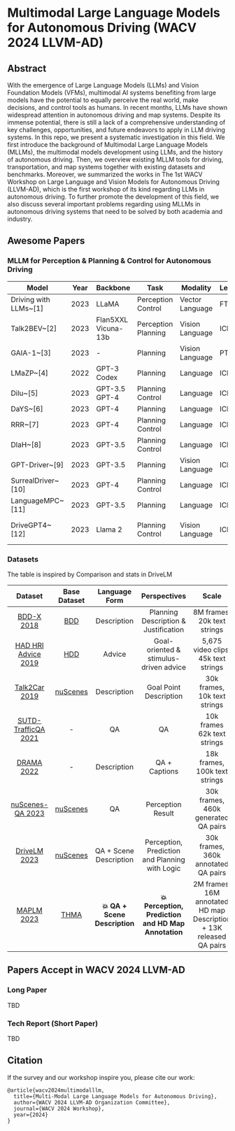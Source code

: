 # Multimodal Large Language Models for Autonomous Driving (WACV 2024 LLVM-AD)

## Abstract
With the emergence of Large Language Models (LLMs) and Vision Foundation Models (VFMs), multimodal AI systems benefiting from large models have the potential to equally perceive the real world, make decisions, and control tools as humans. In recent months, LLMs have shown widespread attention in autonomous driving and map systems. Despite its immense potential, there is still a lack of a comprehensive understanding of key challenges, opportunities, and future endeavors to apply in LLM driving systems. In this repo, we present a systematic investigation in this field. We first introduce the background of Multimodal Large Language Models (MLLMs), the multimodal models development using LLMs, and the history of autonomous driving. Then, we overview existing MLLM tools for driving, transportation, and map systems together with existing datasets and benchmarks. Moreover, we summarized the works in The 1st WACV Workshop on Large Language and Vision Models for Autonomous Driving (LLVM-AD), which is the first workshop of its kind regarding LLMs in autonomous driving. To further promote the development of this field, we also discuss several important problems regarding using MLLMs in autonomous driving systems that need to be solved by both academia and industry.      


## Awesome Papers

### MLLM for Perception & Planning & Control for Autonomous Driving

| Model                           | Year | Backbone               | Task              | Modality          | Learning | Input           | Output               |
|---------------------------------|------|------------------------|-------------------|-------------------|----------|-----------------|----------------------|
| Driving with LLMs~[1]           | 2023 | LLaMA                  | Perception Control| Vector Language   | FT       | Vector Query    | Response \ Actions   |
| Talk2BEV~[2]                    | 2023 | Flan5XXL Vicuna-13b    | Perception Planning| Vision Language   | ICL      | Image Query     | Response             |
| GAIA-1~[3]                      | 2023 | -                      | Planning          | Vision Language   | PT       | Video Prompt    | Video                |
| LMaZP~[4]                       | 2022 | GPT-3 Codex            | Planning          | Language          | ICL      | Text            | Plan                 |
| Dilu~[5]                        | 2023 | GPT-3.5 GPT-4          | Planning Control  | Language          | ICL      | Text            | Action               |
| DaYS~[6]                        | 2023 | GPT-4                  | Planning          | Language          | ICL      | Text            | Code                 |
| RRR~[7]                         | 2023 | GPT-4                  | Planning Control  | Language          | ICL      | Text            | Action               |
| DlaH~[8]                        | 2023 | GPT-3.5                | Planning Control  | Language          | ICL      | Text            | Action               |
| GPT-Driver~[9]                  | 2023 | GPT-3.5                | Planning          | Vision Language   | ICL      | Text            | Trajectory           |
| SurrealDriver~[10]              | 2023 | GPT-4                  | Planning Control  | Language          | ICL      | Text            | Text \ Actions       |
| LanguageMPC~[11]                | 2023 | GPT-3.5                | Planning          | Language          | ICL      | Text            | Action               |
| DriveGPT4~[12]                  | 2023 | Llama 2                | Planning Control  | Vision Language   | ICL      | Image Text Action| Text \ Actions       |


### Datasets   
The table is inspired by Comparison and stats in DriveLM    

| Dataset  |    Base Dataset    |    Language Form    |   Perspectives  |   Scale      |  Release?  |
|:---------:|:-------------:|:-------------:|:------:|:--------------------------------------------:|:----------:|
| [BDD-X 2018](https://github.com/JinkyuKimUCB/explainable-deep-driving)  |  [BDD](https://bdd-data.berkeley.edu/)  | Description | Planning Description & Justification    | 8M frames, 20k text strings   |**:heavy_check_mark:**|
| [HAD HRI Advice 2019](https://usa.honda-ri.com/had)  |  [HDD](https://usa.honda-ri.com/hdd)  | Advice | Goal-oriented & stimulus-driven advice | 5,675 video clips, 45k text strings   |**:heavy_check_mark:**|
| [Talk2Car 2019](https://github.com/talk2car/Talk2Car)   |      [nuScenes](https://www.nuscenes.org/)    | Description |  Goal Point Description | 30k frames, 10k text strings | **:heavy_check_mark:**|
| [SUTD-TrafficQA 2021](https://github.com/sutdcv/SUTD-TrafficQA)   |      -    | QA |  QA | 10k frames 62k text strings | **:heavy_check_mark:**|
| [DRAMA 2022](https://usa.honda-ri.com/drama)   |  - | Description |  QA + Captions | 18k frames, 100k text strings | **:heavy_check_mark:**|
| [nuScenes-QA 2023](https://arxiv.org/abs/2305.14836)   |   [nuScenes](https://www.nuscenes.org/)  | QA |  Perception Result     | 30k frames, 460k generated QA pairs| **:heavy_check_mark:** |
| [DriveLM 2023](https://github.com/OpenDriveLab/DriveLM) | [nuScenes](https://www.nuscenes.org/) | QA + Scene Description | Perception, Prediction and Planning with Logic | 30k frames, 360k annotated QA pairs |**:heavy_check_mark:** |
| [MAPLM 2023](https://github.com/LLVM-AD/MAPLM) | [THMA](https://dl.acm.org/doi/10.1609/aaai.v37i13.26848) | **:boom: QA + Scene Description** | **:boom:Perception, Prediction and HD Map Annotation** | 2M frames, 16M annotated HD map Description + 13K released QA pairs | **:heavy_check_mark:** |


## Papers Accept in WACV 2024 LLVM-AD    

### Long Paper     

TBD

### Tech Report (Short Paper)       

TBD

## Citation    

If the survey and our workshop inspire you, please cite our work:    

```
@article{wacv2024multimodalllm,
  title={Multi-Modal Large Language Models for Autonomous Driving},
  author={WACV 2024 LLVM-AD Organization Committee},
  journal={WACV 2024 Workshop},
  year={2024}
}
```


